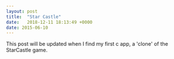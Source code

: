 ```yaml
---
layout: post
title:  "Star Castle"
date:   2018-12-11 18:13:49 +0000
date: 2015-06-10 
---
```


This post will be updated when I find my first c app, a 'clone' of the StarCastle game.